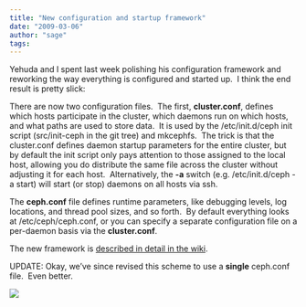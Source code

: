 ```yaml
---
title: "New configuration and startup framework"
date: "2009-03-06"
author: "sage"
tags: 
---
```


Yehuda and I spent last week polishing his configuration framework and reworking the way everything is configured and started up.  I think the end result is pretty slick:

There are now two configuration files.  The first, **cluster.conf**, defines which hosts participate in the cluster, which daemons run on which hosts, and what paths are used to store data.  It is used by the /etc/init.d/ceph init script (src/init-ceph in the git tree) and mkcephfs.  The trick is that the cluster.conf defines daemon startup parameters for the entire cluster, but by default the init script only pays attention to those assigned to the local host, allowing you do distribute the same file across the cluster without adjusting it for each host.  Alternatively, the **\-a** switch (e.g. /etc/init.d/ceph -a start) will start (or stop) daemons on all hosts via ssh.

The **ceph.conf** file defines runtime parameters, like debugging levels, log locations, and thread pool sizes, and so forth.  By default everything looks at /etc/ceph/ceph.conf, or you can specify a separate configuration file on a per-daemon basis via the **cluster.conf**.

The new framework is [described in detail in the wiki](http://ceph.newdream.net/wiki/Main_Page).

UPDATE: Okay, we’ve since revised this scheme to use a **single** ceph.conf file.  Even better.

![](http://track.hubspot.com/__ptq.gif?a=268973&k=14&bu=http://ceph.com&r=http://ceph.com/dev-notes/new-configuration-and-startup-framework/&bvt=rss&p=wordpress)
